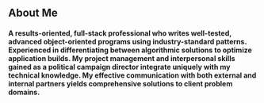 ## About Me

#### A results-oriented, full-stack professional who writes well-tested, advanced object-oriented programs using industry-standard patterns. Experienced in differentiating between algorithmic solutions to optimize application builds. My project management and interpersonal skills gained as a political campaign director integrate uniquely with my technical knowledge. My effective communication with both external and internal partners yields comprehensive solutions to client problem domains.
